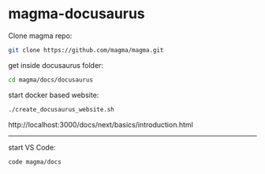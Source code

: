# magma-docusaurus

Clone magma repo:
```bash
git clone https://github.com/magma/magma.git
```

get inside docusaurus folder:
```bash
cd magma/docs/docusaurus
```

start docker based website:
```bash
./create_docusaurus_website.sh
```

http://localhost:3000/docs/next/basics/introduction.html

---

start VS Code:
```bash
code magma/docs
```


